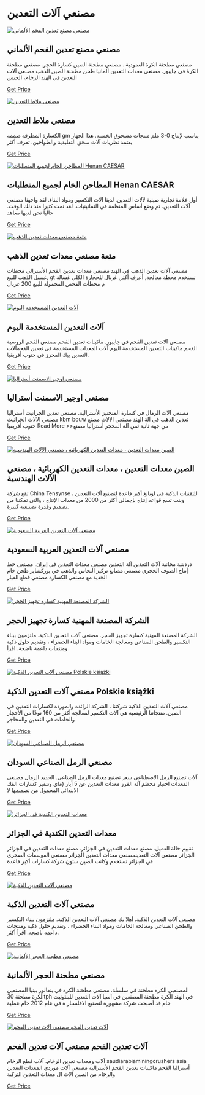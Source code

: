 # مصنعي آلات التعدين
<a href="https://mnn.zoosnet.net/LR/Chatpre.aspx?id=MNN94995150&p=https://vbl.co.za/" target="_blank">![مصنعي مصنع تعدين الفحم الألماني](https://raw.githubusercontent.com/gcmcrusher/imgs/main/405.jpg)</a>
## مصنعي مصنع تعدين الفحم الألماني
مصنعي مطحنة الكرة العمودية . مصنعي مطحنة الصين كسارة الحجر. مصنعي مطحنة الكرة في جايبور. مصنعي معدات التعدين ألمانيا طحن مطحنة الصين الذهب مصنعي آلات التعدين في الهند الرخام، الجبس
<a href="https://mnn.zoosnet.net/LR/Chatpre.aspx?id=MNN94995150&p=https://vbl.co.za/" target="_blank">Get Price</a>
<a href="https://mnn.zoosnet.net/LR/Chatpre.aspx?id=MNN94995150&p=https://vbl.co.za/" target="_blank">![مصنعي ملاط التعدين](https://raw.githubusercontent.com/gcmcrusher/imgs/main/873.jpg)</a>
## مصنعي ملاط التعدين
الكسارة المطرقة صممه gm يناسب لإنتاج 0-3 ملم منتجات مسحوق الخشنة. هذا الجهاز يعتمد نظريات آلات سحق التقليدية والطواحين. تعرف أكثر
<a href="https://mnn.zoosnet.net/LR/Chatpre.aspx?id=MNN94995150&p=https://vbl.co.za/" target="_blank">Get Price</a>
<a href="https://mnn.zoosnet.net/LR/Chatpre.aspx?id=MNN94995150&p=https://vbl.co.za/" target="_blank">![المطاحن الخام لجميع المتطلبات Henan CAESAR](https://raw.githubusercontent.com/gcmcrusher/imgs/main/179.jpg)</a>
## المطاحن الخام لجميع المتطلبات Henan CAESAR
أول علامة تجارية صينية لآلات التعدين. لدينا آلات التكسير ومواد البناء. لقد واجهنا مصنعي آلات التعدين. تم وضع أساس المنظمة في الثمانينيات. لقد نمت كثيرا منذ ذلك الوقت. حاليا نحن لديها معاهد 
<a href="https://mnn.zoosnet.net/LR/Chatpre.aspx?id=MNN94995150&p=https://vbl.co.za/" target="_blank">Get Price</a>
<a href="https://mnn.zoosnet.net/LR/Chatpre.aspx?id=MNN94995150&p=https://vbl.co.za/" target="_blank">![متعة مصنعي معدات تعدين الذهب](https://raw.githubusercontent.com/gcmcrusher/imgs/main/463.jpg)</a>
## متعة مصنعي معدات تعدين الذهب
مصنعي آلات تعدين الذهب في الهند مصنعي معدات تعدين الفحم الأسترالي محطات غسيل الذهب للبيع, gt تستخدم محطة معالجة, أعرف أكثر, غربال للحجارة الكلي غسالة م محطات الفحص المحمولة للبيع 200 غربال 
<a href="https://mnn.zoosnet.net/LR/Chatpre.aspx?id=MNN94995150&p=https://vbl.co.za/" target="_blank">Get Price</a>
<a href="https://mnn.zoosnet.net/LR/Chatpre.aspx?id=MNN94995150&p=https://vbl.co.za/" target="_blank">![آلات التعدين المستخدمة اليوم](https://raw.githubusercontent.com/gcmcrusher/imgs/main/111.jpg)</a>
## آلات التعدين المستخدمة اليوم
مصنعي آلات تعدين الفحم في جايبور. ماكينات تعدين الفحم مصنعي الفحم الروسية الفحم ماكينات التعدين المستخدمة اليوم آلات المعدات المستخدمة في تعدين الفحمآلات التعدين بيك المحرز في جنوب أفريقيا.
<a href="https://mnn.zoosnet.net/LR/Chatpre.aspx?id=MNN94995150&p=https://vbl.co.za/" target="_blank">Get Price</a>
<a href="https://mnn.zoosnet.net/LR/Chatpre.aspx?id=MNN94995150&p=https://vbl.co.za/" target="_blank">![مصنعي اوجير الاسمنت أستراليا](https://raw.githubusercontent.com/gcmcrusher/imgs/main/747.jpg)</a>
## مصنعي اوجير الاسمنت أستراليا
مصنعي آلات الرمال في كسارة المنجنيز الأسترالية. مصنعي تعدين الجرانيت أستراليا مصنعي الآلات الجرانيت kbm bouw تعدين الذهب في آلة الهند مصنعي الآلات مصنع جنوب أفريقيا Read More >>من جهة ثانية ثمن آلة المحجر أستراليا مصنع 
<a href="https://mnn.zoosnet.net/LR/Chatpre.aspx?id=MNN94995150&p=https://vbl.co.za/" target="_blank">Get Price</a>
<a href="https://mnn.zoosnet.net/LR/Chatpre.aspx?id=MNN94995150&p=https://vbl.co.za/" target="_blank">![الصين معدات التعدين ، معدات التعدين الكهربائية ، مصنعي الآلات الهندسية ](https://raw.githubusercontent.com/gcmcrusher/imgs/main/295.jpg)</a>
## الصين معدات التعدين ، معدات التعدين الكهربائية ، مصنعي الآلات الهندسية 
تقع شركة China Tensynse للتقنيات الذكية في لويانغ أكبر قاعدة لتصنيع آلات التعدين ، وبنت تسع قواعد إنتاج بإجمالي أكثر من 2000 من معدات الإنتاج ، والتي تمكننا من تصميم وقدرة تصنيعية كبيرة.
<a href="https://mnn.zoosnet.net/LR/Chatpre.aspx?id=MNN94995150&p=https://vbl.co.za/" target="_blank">Get Price</a>
<a href="https://mnn.zoosnet.net/LR/Chatpre.aspx?id=MNN94995150&p=https://vbl.co.za/" target="_blank">![مصنعي آلات التعدين العربية السعودية](https://raw.githubusercontent.com/gcmcrusher/imgs/main/493.jpg)</a>
## مصنعي آلات التعدين العربية السعودية
دردشة مجانية آلات التعدين آلة التعدين مصنعي معدات التعدين في إيران. مصنعي خط إنتاج الصوف الحجري مصنعي مصانع تركيز النحاس والذهب في يوركشاير طحن خام الحديد مع مصنعي الكسارة مصنعي قطع الغيار 
<a href="https://mnn.zoosnet.net/LR/Chatpre.aspx?id=MNN94995150&p=https://vbl.co.za/" target="_blank">Get Price</a>
<a href="https://mnn.zoosnet.net/LR/Chatpre.aspx?id=MNN94995150&p=https://vbl.co.za/" target="_blank">![الشركة المصنعة المهنية كسارة تجهيز الحجر](https://raw.githubusercontent.com/gcmcrusher/imgs/main/484.jpg)</a>
## الشركة المصنعة المهنية كسارة تجهيز الحجر
الشركة المصنعة المهنية كسارة تجهيز الحجر. مصنعي آلات التعدين الذكية. ملتزمون ببناء التكسير والطحن الصناعي ومعالجة الخامات ومواد البناء الخضراء ، وتقديم حلول ذكية ومنتجات داعمة ناضجة. اقرأ 
<a href="https://mnn.zoosnet.net/LR/Chatpre.aspx?id=MNN94995150&p=https://vbl.co.za/" target="_blank">Get Price</a>
<a href="https://mnn.zoosnet.net/LR/Chatpre.aspx?id=MNN94995150&p=https://vbl.co.za/" target="_blank">![مصنعي آلات التعدين الذكية Polskie książki](https://raw.githubusercontent.com/gcmcrusher/imgs/main/518.jpg)</a>
## مصنعي آلات التعدين الذكية Polskie książki
مصنعي آلات التعدين الذكية شركتنا ، الشركة الرائدة والموردة لكسارات التعدين في الصين. منتجاتنا الرئيسية هي آلات التكسير لمعالجة أكثر من 160 نوعًا من الأحجار والخامات في التعدين والمحاجر 
<a href="https://mnn.zoosnet.net/LR/Chatpre.aspx?id=MNN94995150&p=https://vbl.co.za/" target="_blank">Get Price</a>
<a href="https://mnn.zoosnet.net/LR/Chatpre.aspx?id=MNN94995150&p=https://vbl.co.za/" target="_blank">![مصنعي الرمل الصناعي السودان](https://raw.githubusercontent.com/gcmcrusher/imgs/main/211.jpg)</a>
## مصنعي الرمل الصناعي السودان
آلات تصنيع الرمل الاصطناعي سعر تصنيع معدات الرمل الصناعي. الحديد الرمال مصنعي المعدات اختيار محطم آلة الفرز معدات التعدين عن 5 أيار (ماي وتتميز كسارات الفك الابتدائي المحمول من تصميمها لا 
<a href="https://mnn.zoosnet.net/LR/Chatpre.aspx?id=MNN94995150&p=https://vbl.co.za/" target="_blank">Get Price</a>
<a href="https://mnn.zoosnet.net/LR/Chatpre.aspx?id=MNN94995150&p=https://vbl.co.za/" target="_blank">![معدات التعدين الكندية في الجزائر](https://raw.githubusercontent.com/gcmcrusher/imgs/main/372.jpg)</a>
## معدات التعدين الكندية في الجزائر
تقييم حالة العميل. مصنع معدات التعدين في الجزائر. مصنع معدات التعدين في الجزائر الجزائر مصنعي آلات التعدينمصنعي معدات التعدين الجزائر مصنعي الفوسفات الصخري في الجزائر تستخدم وكانت الصين ستون شركة كسارات أكبر قاعدة 
<a href="https://mnn.zoosnet.net/LR/Chatpre.aspx?id=MNN94995150&p=https://vbl.co.za/" target="_blank">Get Price</a>
<a href="https://mnn.zoosnet.net/LR/Chatpre.aspx?id=MNN94995150&p=https://vbl.co.za/" target="_blank">![مصنعي آلات التعدين الذكية](https://raw.githubusercontent.com/gcmcrusher/imgs/main/365.jpg)</a>
## مصنعي آلات التعدين الذكية
مصنعي آلات التعدين الذكية. أهلا بك مصنعي آلات التعدين الذكية. ملتزمون ببناء التكسير والطحن الصناعي ومعالجة الخامات ومواد البناء الخضراء ، وتقديم حلول ذكية ومنتجات داعمة ناضجة. اقرأ أكثر.
<a href="https://mnn.zoosnet.net/LR/Chatpre.aspx?id=MNN94995150&p=https://vbl.co.za/" target="_blank">Get Price</a>
<a href="https://mnn.zoosnet.net/LR/Chatpre.aspx?id=MNN94995150&p=https://vbl.co.za/" target="_blank">![مصنعي مطحنة الحجر الألمانية](https://raw.githubusercontent.com/gcmcrusher/imgs/main/50.jpg)</a>
## مصنعي مطحنة الحجر الألمانية
المصنعين الكرة مطحنة في سلسلة. مصنعي مطحنة الكرة في بنغالور بينيا المصنعين الكرة مطحنة 30tph في الهند الكرة مطحنة المصنعين في آسيا آلات التعدين للبنتونيت خام قد أصبحت شركة مشهورة لتصنيع الافلسبار ة في عام 2012 خام عملية 
<a href="https://mnn.zoosnet.net/LR/Chatpre.aspx?id=MNN94995150&p=https://vbl.co.za/" target="_blank">Get Price</a>
<a href="https://mnn.zoosnet.net/LR/Chatpre.aspx?id=MNN94995150&p=https://vbl.co.za/" target="_blank">![آلات تعدين الفحم مصنعي آلات تعدين الفحم](https://raw.githubusercontent.com/gcmcrusher/imgs/main/643.jpg)</a>
## آلات تعدين الفحم مصنعي آلات تعدين الفحم
آلات ومعدات تعدين الرخام. آلات قطع الرخام saudiarabiaminingcrushers asia أستراليا الفحم ماكينات تعدين الفحم الأسترالية مصنعي آلات موردي المعدات التعدين والرخام من الصين آلات ال معدات التعدين التركية 
<a href="https://mnn.zoosnet.net/LR/Chatpre.aspx?id=MNN94995150&p=https://vbl.co.za/" target="_blank">Get Price</a>
